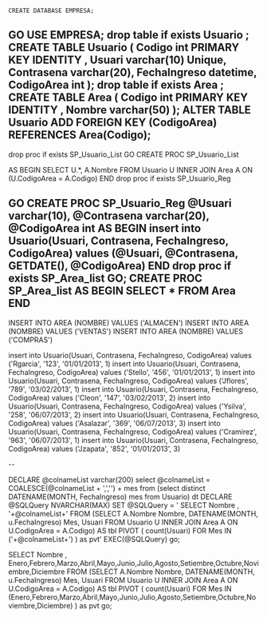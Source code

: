 ﻿	CREATE DATABASE EMPRESA;
GO
USE EMPRESA;
drop table if exists Usuario ;
CREATE TABLE Usuario (
	Codigo			int PRIMARY KEY IDENTITY ,
	Usuari			varchar(10) Unique,
	Contrasena		varchar(20),
	FechaIngreso	datetime,
	CodigoArea		int
);
drop table if exists Area ;
CREATE TABLE Area (
	Codigo	int PRIMARY KEY IDENTITY ,
	Nombre	varchar(50)
);
ALTER TABLE Usuario
ADD FOREIGN KEY (CodigoArea) REFERENCES Area(Codigo);
---
drop proc if exists SP_Usuario_List
GO
CREATE PROC SP_Usuario_List
	
AS
BEGIN
	SELECT	U.*,
			A.Nombre
	FROM	Usuario U
	INNER JOIN Area A ON (U.CodigoArea = A.Codigo)
END
drop proc if exists SP_Usuario_Reg

GO
CREATE PROC SP_Usuario_Reg
	@Usuari			varchar(10),
	@Contrasena		varchar(20),
	@CodigoArea		int
AS
BEGIN
	insert into Usuario(Usuari, Contrasena, FechaIngreso, CodigoArea) 
	values (@Usuari, @Contrasena, GETDATE(), @CodigoArea)
END
drop proc if exists SP_Area_list
GO;	
CREATE PROC SP_Area_list
AS
BEGIN
	SELECT * FROM Area
END
--
INSERT INTO AREA (NOMBRE) VALUES ('ALMACEN')
INSERT INTO AREA (NOMBRE) VALUES ('VENTAS')
INSERT INTO AREA (NOMBRE) VALUES ('COMPRAS')

insert into Usuario(Usuari, Contrasena, FechaIngreso, CodigoArea) values ('Rgarcia', '123', '01/01/2013', 1)
insert into Usuario(Usuari, Contrasena, FechaIngreso, CodigoArea) values ('Stello', '456', '01/01/2013', 1)
insert into Usuario(Usuari, Contrasena, FechaIngreso, CodigoArea) values ('Jflores', '789', '03/02/2013', 1)
insert into Usuario(Usuari, Contrasena, FechaIngreso, CodigoArea) values ('Cleon', '147', '03/02/2013', 2)
insert into Usuario(Usuari, Contrasena, FechaIngreso, CodigoArea) values ('Ysilva', '258', '06/07/2013', 2)
insert into Usuario(Usuari, Contrasena, FechaIngreso, CodigoArea) values ('Asalazar', '369', '06/07/2013', 3)
insert into Usuario(Usuari, Contrasena, FechaIngreso, CodigoArea) values ('Cramirez', '963', '06/07/2013', 1)
insert into Usuario(Usuari, Contrasena, FechaIngreso, CodigoArea) values ('Jzapata', '852', '01/01/2013', 3)


--

DECLARE @colnameList varchar(200)
select @colnameList =  COALESCE(@colnameList + ',','') + mes
from  (select distinct DATENAME(MONTH, FechaIngreso) mes  from  Usuario) dt
DECLARE @SQLQuery NVARCHAR(MAX)
SET @SQLQuery = '
SELECT	Nombre , 
		'+@colnameList+'
FROM   (SELECT	A.Nombre Nombre, 
				DATENAME(MONTH, u.FechaIngreso) Mes,
				Usuari
		FROM  Usuario U
		INNER JOIN Area A ON U.CodigoArea = A.Codigo) AS tbl
PIVOT 
( count(Usuari)
FOR Mes IN ('+@colnameList+') ) as pvt'
EXEC(@SQLQuery)
 go;

 SELECT	Nombre , 
		Enero,Febrero,Marzo,Abril,Mayo,Junio,Julio,Agosto,Setiembre,Octubre,Noviembre,Diciembre
FROM   (SELECT	A.Nombre Nombre, 
				DATENAME(MONTH, u.FechaIngreso) Mes,
				Usuari
		FROM  Usuario U
		INNER JOIN Area A ON U.CodigoArea = A.Codigo) AS tbl
PIVOT 
( count(Usuari)
FOR Mes IN (Enero,Febrero,Marzo,Abril,Mayo,Junio,Julio,Agosto,Setiembre,Octubre,Noviembre,Diciembre) ) as pvt
go;


